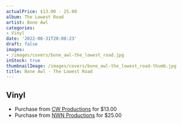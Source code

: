 ```yaml
---
actualPrice: $13.00 - 25.00
album: The Lowest Road
artist: Bone Awl
categories:
- Vinyl
date: '2022-08-31T20:08:23'
draft: false
images:
- /images/covers/bone_awl-the_lowest_road.jpg
inStock: true
thumbnailImage: /images/covers/bone_awl-the_lowest_road-thumb.jpg
title: Bone Awl - The Lowest Road
---
```


## Vinyl
* Purchase from [CW Productions](https://shop.cwproductions.net/products/bone-awl-the-lowest-road-lp-1) for $13.00
* Purchase from [NWN Productions](http://shop.nwnprod.com/index.php?route=product/product&path=75&product_id=27285&sort=pd.name&order=ASC) for $25.00
